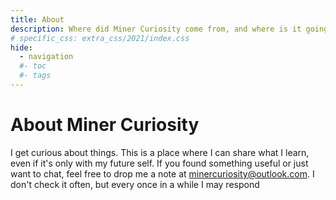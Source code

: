 ```yaml
---
title: About
description: Where did Miner Curiosity come from, and where is it going?
# specific_css: extra_css/2021/index.css
hide:
  - navigation
  #- toc
  #- tags
---
```


# About Miner Curiosity

I get curious about things. This is a place where I can share what I learn, even if it's only with my future self. If you found something useful or just want to chat, feel free to drop me a note at <a href='mailto:minercuriosity@outlook.com'>minercuriosity@outlook.com</a>. I don't check it often, but every once in a while I may respond
